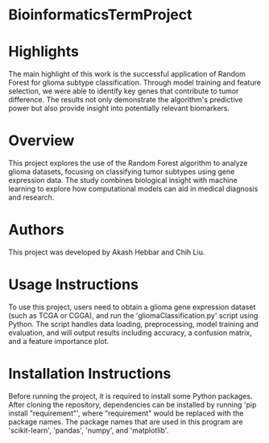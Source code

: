 # BioinformaticsTermProject

# Highlights
The main highlight of this work is the successful application of Random Forest for glioma subtype classification. Through model training and feature selection, we were able to identify key genes that contribute to tumor difference. The results not only demonstrate the algorithm's predictive power but also provide insight into potentially relevant biomarkers.
# Overview
This project explores the use of the Random Forest algorithm to analyze glioma datasets, focusing on classifying tumor subtypes using gene expression data. The study combines biological insight with machine learning to explore how computational models can aid in medical diagnosis and research.
# Authors
This project was developed by Akash Hebbar and Chih Liu. 
# Usage Instructions
To use this project, users need to obtain a glioma gene expression dataset (such as TCGA or CGGA), and run the 'gliomaClassification.py' script using Python. The script handles data loading, preprocessing, model training and evaluation, and will output results including accuracy, a confusion matrix, and a feature importance plot.
# Installation Instructions
Before running the project, it is required to install some Python packages. After cloning the repository, dependencies can be installed by running 'pip install "requirement"', where "requirement" would be replaced with the package names. The package names that are used in this program are 'scikit-learn', 'pandas', 'numpy', and 'matplotlib'.
